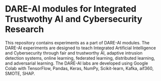 # DARE-AI modules for Integrated Trustwothy AI and Cybersecurity Research

This repository contains experiments as a part of DARE-AI modules. The DARE-AI experiments are designed to teach Integrated Artificial Intelligence and Cybersecurity through fair and trustworthy AI, adaptive intrusion detection systems, online learning, federated learning, distributed learning, and adversarial learning. The DARE-AI labs are developed using Google Colab with TensorFlow, Pandas, Keras, NumPy, Scikit-learn, Kafka, aif360, SMOTE, SHAP.

